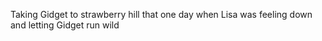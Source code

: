 Taking Gidget to strawberry hill that one day when Lisa was feeling down and letting Gidget run wild